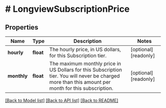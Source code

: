 # # LongviewSubscriptionPrice

## Properties

Name | Type | Description | Notes
------------ | ------------- | ------------- | -------------
**hourly** | **float** | The hourly price, in US dollars, for this Subscription tier. | [optional] [readonly]
**monthly** | **float** | The maximum monthly price in US Dollars for this Subscription tier. You will never be charged more than this amount per month for this subscription. | [optional] [readonly]

[[Back to Model list]](../../README.md#models) [[Back to API list]](../../README.md#endpoints) [[Back to README]](../../README.md)
